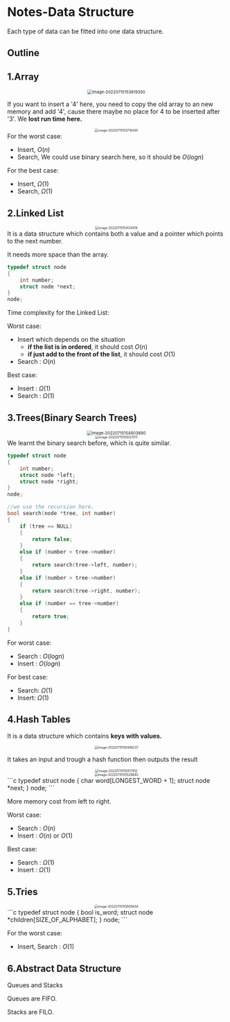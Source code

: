 # Notes-Data Structure

Each type of data can be fitted into one data structure.

## Outline

## 1.Array
<div align="center">
<img src="image-20220715153619350.png" alt="image-20220715153619350" style="zoom:67%;" />
</div>

If you want to insert a '4' here, you need to copy the old array to an new memory and add '4', cause there maybe no place for 4 to be inserted after '3'. We **lost run time here.**

<div align="center">
<img src="image-20220715153716345.png" alt="image-20220715153716345" style="zoom:50%;" />
</div>
For the worst case:

- Insert, $O(n)$
- Search, We could use binary search here, so it should be $O(logn)$

For the best case:

- Insert, $\Omega(1)$
- Search, $\Omega(1)$

## 2.Linked List
<div align="center">
<img src="image-20220715154124518.png" alt="image-20220715154124518" style="zoom:50%;" />
</div>
It is a data structure which contains both a value and a pointer which points to the next number.

It needs more space than the array.

```c
typedef struct node
{
    int number;
    struct node *next;
}
node;
```

Time complexity for the Linked List:

Worst case:

- Insert which depends on the situation
  - **if the list is in ordered**, it should cost $O(n)$
  - **if just add to the front of the list**, it should cost $O(1)$
- Search : $O(n)$

Best case:

- Insert : $\Omega(1)$
- Search : $\Omega (1)$

## 3.Trees(Binary Search Trees)
<div align="center">
<img src="image-20220715154903890.png" alt="image-20220715154903890" style="zoom:67%;" />
</div>
<div align="center">
<img src="image-20220715155027011.png" alt="image-20220715155027011" style="zoom:50%;" />
</div>
We learnt the binary search before, which is quite similar.

```c
typedef struct node
{
    int number;
    struct node *left;
    struct node *right;
}
node;
```

```c
//we use the recursion here.
bool search(node *tree, int number)
{
    if (tree == NULL)
    {
        return false;
    }
    else if (number < tree->number)
    {
        return search(tree->left, number);
    }
    else if (number > tree->number)
    {
        return search(tree->right, number);
    }
    else if (number == tree->number)
    {
        return true;
    }
}
```

For worst case:

- Search : $O(logn)$
- Insert : $O(logn)$

For best case:

- Search: $\Omega(1)$
- Insert: $\Omega (1)$

## 4.Hash Tables

It is a data structure which contains **keys with values.**
<div align="center">
<img src="image-20220715155406237.png" alt="image-20220715155406237" style="zoom:50%;" />
</div>

It takes an input and trough a hash function then outputs the result
<div align="center">
<img src="image-20220715155517912.png" alt="image-20220715155517912" style="zoom:50%;" />
</div>
<div align="center">
<img src="image-20220715155529640.png" alt="image-20220715155529640" style="zoom:50%;" />
</div>
```c
typedef struct node
{
    char word[LONGEST_WORD + 1];
    struct node *next;
}
node;
```

More memory cost from left to right.

Worst case:

- Search : $O(n)$
- Insert :  $O (n)$ or $O(1)$

Best case:

- Search : $\Omega (1)$
- Insert : $\Omega (1)$

## 5.Tries
<div align="center">
<img src="image-20220715155909434.png" alt="image-20220715155909434" style="zoom:50%;" />
</div>
```c
typedef struct node
{
    bool is_word;
    struct node *children[SIZE_OF_ALPHABET];
}
node;
```

For the worst case:

- Insert, Search : $O(1)$

## 6.Abstract Data Structure

Queues and Stacks

Queues are FIFO.

Stacks are FILO.
